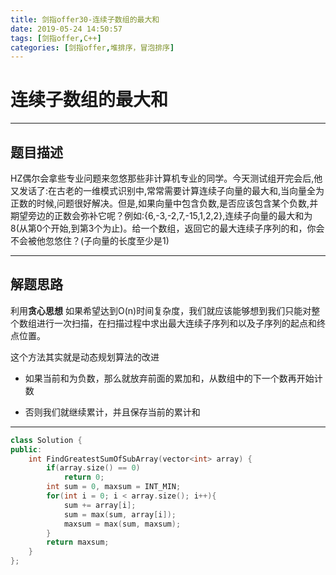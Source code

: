 ```yaml
---
title: 剑指offer30-连续子数组的最大和
date: 2019-05-24 14:50:57
tags: [剑指offer,C++]
categories: [剑指offer,堆排序，冒泡排序]
---
```


# 连续子数组的最大和


---

## 题目描述

HZ偶尔会拿些专业问题来忽悠那些非计算机专业的同学。今天测试组开完会后,他又发话了:在古老的一维模式识别中,常常需要计算连续子向量的最大和,当向量全为正数的时候,问题很好解决。但是,如果向量中包含负数,是否应该包含某个负数,并期望旁边的正数会弥补它呢？例如:{6,-3,-2,7,-15,1,2,2},连续子向量的最大和为8(从第0个开始,到第3个为止)。给一个数组，返回它的最大连续子序列的和，你会不会被他忽悠住？(子向量的长度至少是1)

---


## 解题思路

利用**贪心思想**
如果希望达到O(n)时间复杂度，我们就应该能够想到我们只能对整个数组进行一次扫描，在扫描过程中求出最大连续子序列和以及子序列的起点和终点位置。

这个方法其实就是动态规划算法的改进

- 如果当前和为负数，那么就放弃前面的累加和，从数组中的下一个数再开始计数

- 否则我们就继续累计，并且保存当前的累计和
---

``` c++
class Solution {
public:
    int FindGreatestSumOfSubArray(vector<int> array) {
        if(array.size() == 0)
            return 0;
        int sum = 0, maxsum = INT_MIN;
        for(int i = 0; i < array.size(); i++){
            sum += array[i];
            sum = max(sum, array[i]);
            maxsum = max(sum, maxsum);
        }
        return maxsum;
    }
};
```